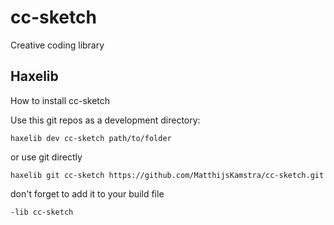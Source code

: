 # cc-sketch

Creative coding library

## Haxelib

How to install cc-sketch

Use this git repos as a development directory:

```
haxelib dev cc-sketch path/to/folder
```

or use git directly

```
haxelib git cc-sketch https://github.com/MatthijsKamstra/cc-sketch.git
```

don't forget to add it to your build file

```
-lib cc-sketch
```